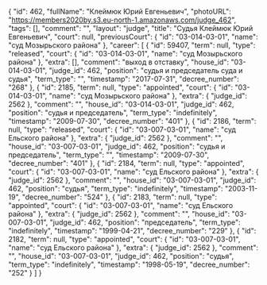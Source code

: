 {
    "id": 462,
    "fullName": "Клеймюк Юрий Евгеньевич",
    "photoURL": "https://members2020by.s3.eu-north-1.amazonaws.com/judge_462",
    "tags": [],
    "comment": "",
    "layout": "judge",
    "title": "Судья Клеймюк Юрий Евгеньевич",
    "court": null,
    "previousCourt": {
        "id": "03-014-03-01",
        "name": "суд Мозырьского района"
    },
    "career": [
        {
            "id": 59407,
            "term": null,
            "type": "released",
            "court": {
                "id": "03-014-03-01",
                "name": "суд Мозырьского района"
            },
            "extra": [],
            "comment": "выход в отставку",
            "house_id": "03-014-03-01",
            "judge_id": 462,
            "position": "судья и председатель суда и судья",
            "term_type": "",
            "timestamp": "2017-07-31",
            "decree_number": "268"
        },
        {
            "id": 2185,
            "term": null,
            "type": "appointed",
            "court": {
                "id": "03-014-03-01",
                "name": "суд Мозырьского района"
            },
            "extra": {
                "judge_id": 2562
            },
            "comment": "",
            "house_id": "03-014-03-01",
            "judge_id": 462,
            "position": "судья и председатель",
            "term_type": "indefinitely",
            "timestamp": "2009-07-30",
            "decree_number": "401"
        },
        {
            "id": 2186,
            "term": null,
            "type": "released",
            "court": {
                "id": "03-007-03-01",
                "name": "суд Ельского района"
            },
            "extra": {
                "judge_id": 2562
            },
            "comment": "",
            "house_id": "03-007-03-01",
            "judge_id": 462,
            "position": "судья и председатель",
            "term_type": "",
            "timestamp": "2009-07-30",
            "decree_number": "401"
        },
        {
            "id": 2184,
            "term": null,
            "type": "appointed",
            "court": {
                "id": "03-007-03-01",
                "name": "суд Ельского района"
            },
            "extra": {
                "judge_id": 2562
            },
            "comment": "",
            "house_id": "03-007-03-01",
            "judge_id": 462,
            "position": "судья",
            "term_type": "indefinitely",
            "timestamp": "2003-11-19",
            "decree_number": "524"
        },
        {
            "id": 2183,
            "term": null,
            "type": "appointed",
            "court": {
                "id": "03-007-03-01",
                "name": "суд Ельского района"
            },
            "extra": {
                "judge_id": 2562
            },
            "comment": "",
            "house_id": "03-007-03-01",
            "judge_id": 462,
            "position": "председатель",
            "term_type": "indefinitely",
            "timestamp": "1999-04-21",
            "decree_number": "229"
        },
        {
            "id": 2182,
            "term": null,
            "type": "appointed",
            "court": {
                "id": "03-007-03-01",
                "name": "суд Ельского района"
            },
            "extra": {
                "judge_id": 2562
            },
            "comment": "",
            "house_id": "03-007-03-01",
            "judge_id": 462,
            "position": "судья",
            "term_type": "indefinitely",
            "timestamp": "1998-05-19",
            "decree_number": "252"
        }
    ]
}